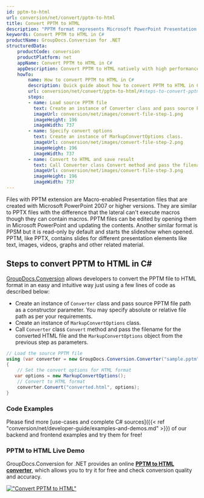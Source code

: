 ```yaml
---
id: pptm-to-html
url: conversion/net/convert/pptm-to-html
title: Convert PPTM to HTML
description: "PPTM format represents Microsoft PowerPoint Presentation with .pptm extension. Learn how to convert PPTM to HTML file programmatically in C# language using GroupDocs.Conversion for .NET library."
keywords: Convert PPTM to HTML in C#
productName: GroupDocs.Conversion for .NET
structuredData:
    productCode: conversion
    productPlatform: net
    appName: Convert PPTM to HTML in C#
    appDescription: Convert PPTM to HTML natively with high performance using C# language and server side GroupDocs.Conversion for .NET APIs, without the use of any software like Microsoft or Open Office.
    howTo:
        name: How to convert PPTM to HTML in C# 
        description: Quick guide about how to convert PPTM to HTML in C# with high performance and accuracy.
        url: conversion/net/convert/pptm-to-html/#steps-to-convert-pptm-to-html-in-c
        steps:
        - name: Load source PPTM file 
          text: Create an instance of Converter class and pass source PPTM file path as a constructor parameter. You may specify absolute or relative file path as per your requirements. 
          imageUrl: conversion/net/images/convert-file-step-1.png
          imageHeight: 196
          imageWidth: 737
        - name: Specify convert options 
          text: Create an instance of MarkupConvertOptions class.
          imageUrl: conversion/net/images/convert-file-step-2.png
          imageHeight: 196
          imageWidth: 737
        - name: Convert to HTML and save result 
          text: Call Converter class Convert method and pass the filename for the converted HTML file and the MarkupConvertOptions object from the previous step as parameters.
          imageUrl: conversion/net/images/convert-file-step-3.png
          imageHeight: 196
          imageWidth: 737
---
```


Files with PPTM extension are Macro-enabled Presentation files that are created with Microsoft PowerPoint 2007 or higher versions. They are similar to PPTX files with the difference that the lateral can't execute macros though they can contain macros. PPTM files can be edited by opening them in Microsoft PowerPoint and updating the contents. Another similar format is PPSM but it is read-only by default and starts the slideshow when opened. PPTM, like PPTX, contains slides for different presentation elements like text, images, videos, graphs and other related material.

## Steps to convert PPTM to HTML in C#

[GroupDocs.Conversion](https://products.groupdocs.com/conversion/net) allows developers to convert the PPTM file to HTML format in an easy and intuitive way just using a few lines of code as described below:

* Create an instance of `Converter` class and pass source PPTM file path as a constructor parameter. You may specify absolute or relative file path as per your requirements. 
* Create an instance of `MarkupConvertOptions` class.
* Call `Converter` class `Convert` method and pass the filename for the converted HTML file and the `MarkupConvertOptions` object from the previous step as parameters.

```csharp
// Load the source PPTM file
using (var converter = new GroupDocs.Conversion.Converter("sample.pptm"))
{
    // Set the convert options for HTML format
   var options = new MarkupConvertOptions();
    // Convert to HTML format
    converter.Convert("converted.html", options);
}
```

### Code Examples

Please find more [use-cases and complete C# sources]({{< ref "conversion/net/developer-guide/examples-and-demos.md" >}}) of our backend and frontend examples and try them for free!

### PPTM to HTML Live Demo

GroupDocs.Conversion for .NET provides an online [**PPTM to HTML converter**](https://products.groupdocs.app/conversion/pptm-to-html), which allows you to try it for free and check conversion quality and accuracy.

[!["Convert PPTM to HTML"](conversion/net/images/convert-to-html/convert-pptm-to-html.png)](https://products.groupdocs.app/conversion/pptm-to-html)